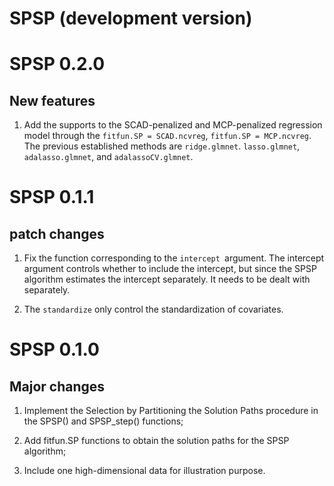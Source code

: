 # SPSP (development version)

# SPSP 0.2.0

## New features

1. Add the supports to the SCAD-penalized and MCP-penalized regression model through the `fitfun.SP = SCAD.ncvreg`, `fitfun.SP = MCP.ncvreg`. The previous established methods are `ridge.glmnet`. `lasso.glmnet`,
`adalasso.glmnet`, and `adalassoCV.glmnet`.

# SPSP 0.1.1

## patch changes

1. Fix the function corresponding to the `intercept `argument. The intercept argument controls whether to include the intercept, but since the SPSP algorithm estimates the intercept separately. It needs to be dealt with separately.

2. The `standardize` only control the standardization of covariates.

# SPSP 0.1.0

## Major changes

1. Implement the Selection by Partitioning the Solution Paths procedure in the SPSP() and SPSP_step() functions;

2. Add fitfun.SP functions to obtain the solution paths for the SPSP algorithm;

3. Include one high-dimensional data for illustration purpose.



